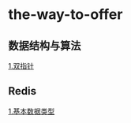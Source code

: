 # the-way-to-offer
## 数据结构与算法
[1.双指针](https://github.com/jwcen/the-way-to-offer/tree/main/%E6%95%B0%E6%8D%AE%E7%BB%93%E6%9E%84%E4%B8%8E%E7%AE%97%E6%B3%95)
## Redis
[1.基本数据类型](https://github.com/jwcen/the-way-to-offer/blob/main/Redis/1.%E6%95%B0%E6%8D%AE%E7%B1%BB%E5%9E%8B%E4%BB%A5%E5%8F%8A%E5%BA%94%E7%94%A8%E5%9C%BA%E6%99%AF.md)
